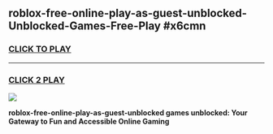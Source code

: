 
## roblox-free-online-play-as-guest-unblocked-Unblocked-Games-Free-Play #x6cmn
<h3>
<a href="https://us.freeplayer.one?title=roblox-free-online-play-as-guest-unblocked&ref=9M">CLICK TO PLAY</a></h3>
<hr>

<h3>
<a href="https://us.freeplayer.one?title=roblox-free-online-play-as-guest-unblocked&ref=9M">CLICK 2 PLAY</a>
  
</h3>

<a href="https://us.freeplayer.one?title=roblox-free-online-play-as-guest-unblocked&ref=9M"><img src="https://clearcache.store/games.png"></a>


**roblox-free-online-play-as-guest-unblocked games unblocked: Your Gateway to Fun and Accessible Online Gaming**
